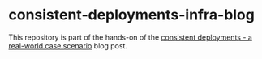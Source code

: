 # consistent-deployments-infra-blog

This repository is part of the hands-on of the [consistent deployments - a real-world case scenario](https://felipetrindade.com/consistent-deployments/) blog post.